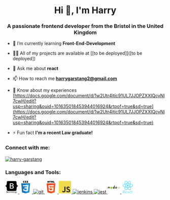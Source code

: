 <h1 align="center">Hi 👋, I'm Harry</h1>
<h3 align="center">A passionate frontend developer from the Bristol in the United Kingdom</h3>

- 🌱 I’m currently learning **Front-End-Development**

- 👨‍💻 All of my projects are available at [[to be deployed]]([to be deployed])

- 💬 Ask me about **react**

- 📫 How to reach me **harrygarstang2@gmail.com**

- 📄 Know about my experiences [https://docs.google.com/document/d/1w2Utr4itic91UL7JJOPZXXIQcyNl7cwH/edit?usp=sharing&ouid=101635018453944016924&rtpof=true&sd=true](https://docs.google.com/document/d/1w2Utr4itic91UL7JJOPZXXIQcyNl7cwH/edit?usp=sharing&ouid=101635018453944016924&rtpof=true&sd=true)

- ⚡ Fun fact **I'm a recent Law graduate!**

<h3 align="left">Connect with me:</h3>
<p align="left">
<a href="https://linkedin.com/in/harry-garstang" target="blank"><img align="center" src="https://raw.githubusercontent.com/rahuldkjain/github-profile-readme-generator/master/src/images/icons/Social/linked-in-alt.svg" alt="harry-garstang" height="30" width="40" /></a>
</p>

<h3 align="left">Languages and Tools:</h3>
<p align="left"> <a href="https://getbootstrap.com" target="_blank" rel="noreferrer"> <img src="https://raw.githubusercontent.com/devicons/devicon/master/icons/bootstrap/bootstrap-plain-wordmark.svg" alt="bootstrap" width="40" height="40"/> </a> <a href="https://www.w3schools.com/css/" target="_blank" rel="noreferrer"> <img src="https://raw.githubusercontent.com/devicons/devicon/master/icons/css3/css3-original-wordmark.svg" alt="css3" width="40" height="40"/> </a> <a href="https://git-scm.com/" target="_blank" rel="noreferrer"> <img src="https://www.vectorlogo.zone/logos/git-scm/git-scm-icon.svg" alt="git" width="40" height="40"/> </a> <a href="https://www.w3.org/html/" target="_blank" rel="noreferrer"> <img src="https://raw.githubusercontent.com/devicons/devicon/master/icons/html5/html5-original-wordmark.svg" alt="html5" width="40" height="40"/> </a> <a href="https://developer.mozilla.org/en-US/docs/Web/JavaScript" target="_blank" rel="noreferrer"> <img src="https://raw.githubusercontent.com/devicons/devicon/master/icons/javascript/javascript-original.svg" alt="javascript" width="40" height="40"/> </a> <a href="https://www.jenkins.io" target="_blank" rel="noreferrer"> <img src="https://www.vectorlogo.zone/logos/jenkins/jenkins-icon.svg" alt="jenkins" width="40" height="40"/> </a> <a href="https://jestjs.io" target="_blank" rel="noreferrer"> <img src="https://www.vectorlogo.zone/logos/jestjsio/jestjsio-icon.svg" alt="jest" width="40" height="40"/> </a> <a href="https://nodejs.org" target="_blank" rel="noreferrer"> <img src="https://raw.githubusercontent.com/devicons/devicon/master/icons/nodejs/nodejs-original-wordmark.svg" alt="nodejs" width="40" height="40"/> </a> <a href="https://reactjs.org/" target="_blank" rel="noreferrer"> <img src="https://raw.githubusercontent.com/devicons/devicon/master/icons/react/react-original-wordmark.svg" alt="react" width="40" height="40"/> </a> </p>
